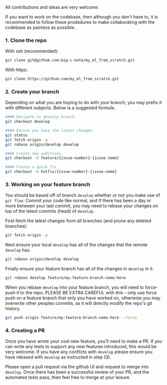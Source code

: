 All contributions and ideas are very welcome.

If you want to work on the codebase, then although you don't have to, it is recommended to follow these prodedures to make collaborating with the codebase as painless as possible. 

### 1. Clone the repo

With ssh (recommended):
```bash
git clone git@github.com:big-c-note/my_ml_from_scratch.git
```

With https:
```bash
git clone https://github.com/my_ml_from_scratch.git
```
### 2. Create your branch

Depending on what you are hoping to do with your branch, you may prefix it with different subjects. Below is a suggested formula.

``` bash
#### Navigate to develop branch
git checkout develop

#### Ensure you have the latest changes
git status
git fetch origin -p
git rebase origin/develop develop

#### Create new additions.
git checkout -b feature/{issue-number}-{issue name} 

#### Create a quick fix
git checkout -b hotfix/{issue-number}-{issue-name}
```

### 3. Working on your feature branch

You should be based off of branch `develop` whether or not you make use of `git flow`. Commit your code like normal, and if there has been a day or more between your last commit, you may need to rebase your changes on top of the latest commits (head) of `develop`. 

First fetch the latest changes from all branches (and prune any deleted branches):
```bash
git fetch origin -p
```

Next ensure your local `develop` has all of the changes that the remote `develop` has.
```bash
git rebase origin/develop develop
```

Finally ensure your feature branch has all of the changes in `develop` in it.
```bash
git rebase develop feature/my-feature-branch-name-here
```

When you rebase `develop` into your feature branch, you will need to force-push it to the repo. PLEASE BE EXTRA CAREFUL with this - only use force push on a feature branch that only you have worked on, otherwise you may overwrite other peoples commits, as it will directly modify the repo's git history. 
```bash
git push origin feature/my-feature-branch-name-here --force
```

### 4. Creating a PR

Once you have wrote your cool new feature, you'll need to make a PR. If you can write any tests to support any new features introduced, this would be very welcome. If you have any conflicts with `develop` please ensure you have rebased with `develop` as instructed in step (3).

Please open a pull request via the github UI and request to merge into `develop`. Once there has been a successful review of your PR, and the automated tests pass, then feel free to merge at your leisure.
